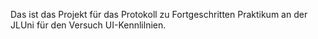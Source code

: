 Das ist das Projekt für das Protokoll zu Fortgeschritten Praktikum an der JLUni für den Versuch UI-Kennlilnien.
